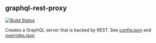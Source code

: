 graphql-rest-proxy
---

[![Build Status](https://travis-ci.org/apicollective/graphql-rest-proxy.svg?branch=master)](https://travis-ci.org/apicollective/graphql-rest-proxy)

Creates a GraphQL server that is backed by REST. See [config.json](config.json) and [overrides.json](overrides.json)
